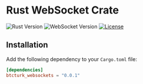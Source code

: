 # Rust WebSocket Crate

![Rust Version](https://img.shields.io/badge/rust-1.65+-green.svg)
![WebSocket Version](https://img.shields.io/badge/websocket-0.0.1-blue.svg)
[![License](https://img.shields.io/badge/license-MIT-green.svg)](https://opensource.org/licenses/MIT)

## Installation

Add the following dependency to your `Cargo.toml` file:

```toml
[dependencies]
btcturk_websockets = "0.0.1"
```